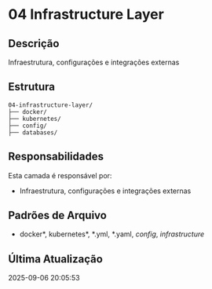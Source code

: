# 04 Infrastructure Layer

## Descrição
Infraestrutura, configurações e integrações externas

## Estrutura
```
04-infrastructure-layer/
├── docker/
├── kubernetes/
├── config/
├── databases/
```

## Responsabilidades
Esta camada é responsável por:
- Infraestrutura, configurações e integrações externas

## Padrões de Arquivo
- docker*, kubernetes*, *.yml, *.yaml, *config*, *infrastructure*

## Última Atualização
2025-09-06 20:05:53
